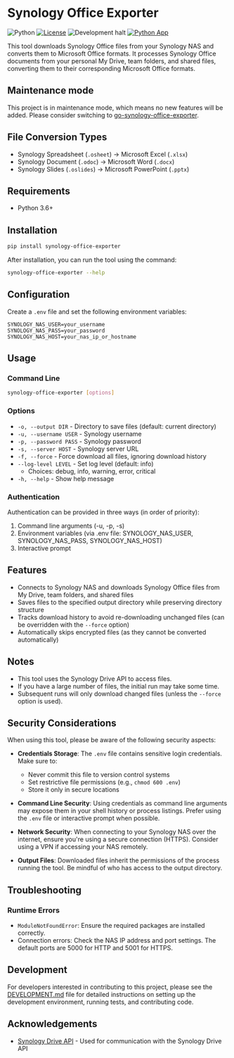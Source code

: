 # Synology Office Exporter
![Python](https://img.shields.io/badge/python-v3.6+-blue.svg)
[![License](https://img.shields.io/badge/license-MIT-green.svg)](https://opensource.org/licenses/MIT)
![Development halt](https://img.shields.io/badge/development-halt-red.svg)
[![Python App](https://github.com/isseis/synology-office-exporter/actions/workflows/python-app.yml/badge.svg)](https://github.com/isseis/synology-office-exporter/actions/workflows/python-app.yml)

This tool downloads Synology Office files from your Synology NAS and converts them to Microsoft Office formats. It processes Synology Office documents from your personal My Drive, team folders, and shared files, converting them to their corresponding Microsoft Office formats.

## Maintenance mode

This project is in maintenance mode, which means no new features will be added. Please consider switching to [go-synology-office-exporter](https://github.com/isseis/go-synology-office-exporter).

## File Conversion Types

- Synology Spreadsheet (`.osheet`) → Microsoft Excel (`.xlsx`)
- Synology Document (`.odoc`) → Microsoft Word (`.docx`)
- Synology Slides (`.oslides`) → Microsoft PowerPoint (`.pptx`)

## Requirements

- Python 3.6+

## Installation

```bash
pip install synology-office-exporter
```

After installation, you can run the tool using the command:

```bash
synology-office-exporter --help
```

## Configuration

Create a `.env` file and set the following environment variables:

```
SYNOLOGY_NAS_USER=your_username
SYNOLOGY_NAS_PASS=your_password
SYNOLOGY_NAS_HOST=your_nas_ip_or_hostname
```

## Usage

### Command Line

```bash
synology-office-exporter [options]
```

### Options

- `-o, --output DIR` - Directory to save files (default: current directory)
- `-u, --username USER` - Synology username
- `-p, --password PASS` - Synology password
- `-s, --server HOST` - Synology server URL
- `-f, --force` - Force download all files, ignoring download history
- `--log-level LEVEL` - Set log level (default: info)
  - Choices: debug, info, warning, error, critical
- `-h, --help` - Show help message

### Authentication

Authentication can be provided in three ways (in order of priority):

1. Command line arguments (-u, -p, -s)
2. Environment variables (via .env file: SYNOLOGY_NAS_USER, SYNOLOGY_NAS_PASS, SYNOLOGY_NAS_HOST)
3. Interactive prompt

## Features

- Connects to Synology NAS and downloads Synology Office files from My Drive, team folders, and shared files
- Saves files to the specified output directory while preserving directory structure
- Tracks download history to avoid re-downloading unchanged files (can be overridden with the `--force` option)
- Automatically skips encrypted files (as they cannot be converted automatically)

## Notes

- This tool uses the Synology Drive API to access files.
- If you have a large number of files, the initial run may take some time.
- Subsequent runs will only download changed files (unless the `--force` option is used).

## Security Considerations

When using this tool, please be aware of the following security aspects:

- **Credentials Storage**: The `.env` file contains sensitive login credentials. Make sure to:
  - Never commit this file to version control systems
  - Set restrictive file permissions (e.g., `chmod 600 .env`)
  - Store it only in secure locations

- **Command Line Security**: Using credentials as command line arguments may expose them in your shell history or process listings. Prefer using the `.env` file or interactive prompt when possible.

- **Network Security**: When connecting to your Synology NAS over the internet, ensure you're using a secure connection (HTTPS). Consider using a VPN if accessing your NAS remotely.

- **Output Files**: Downloaded files inherit the permissions of the process running the tool. Be mindful of who has access to the output directory.

## Troubleshooting

### Runtime Errors

- `ModuleNotFoundError`: Ensure the required packages are installed correctly.
- Connection errors: Check the NAS IP address and port settings. The default ports are 5000 for HTTP and 5001 for HTTPS.

## Development

For developers interested in contributing to this project, please see the [DEVELOPMENT.md](DEVELOPMENT.md) file for detailed instructions on setting up the development environment, running tests, and contributing code.

## Acknowledgements

- [Synology Drive API](https://github.com/zbjdonald/synology-drive-api) - Used for communication with the Synology Drive API
